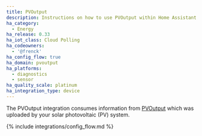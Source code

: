 ```yaml
---
title: PVOutput
description: Instructions on how to use PVOutput within Home Assistant.
ha_category:
  - Energy
ha_release: 0.33
ha_iot_class: Cloud Polling
ha_codeowners:
  - '@frenck'
ha_config_flow: true
ha_domain: pvoutput
ha_platforms:
  - diagnostics
  - sensor
ha_quality_scale: platinum
ha_integration_type: device
---
```


The PVOutput integration consumes information from [PVOutput](https://pvoutput.org/) which was uploaded by your solar photovoltaic (PV) system.

{% include integrations/config_flow.md %}
